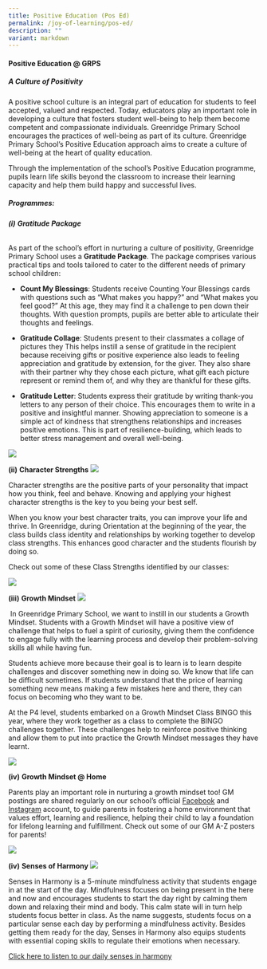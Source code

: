```yaml
---
title: Positive Education (Pos Ed)
permalink: /joy-of-learning/pos-ed/
description: ""
variant: markdown
---
```

#### **Positive Education @ GRPS**

##### **A Culture of Positivity**

A positive school culture is an integral part of education for students to feel accepted, valued and respected. Today, educators play an important role in developing a culture that fosters student well-being to help them become competent and compassionate individuals. Greenridge Primary School encourages the practices of well-being as part of its culture. Greenridge Primary School’s Positive Education approach aims to create a culture of well-being at the heart of quality education. 

Through the implementation of the school’s Positive Education programme, pupils learn life skills beyond the classroom to increase their learning capacity and help them build happy and successful lives.

##### **Programmes:**

###### **(i)** **Gratitude Package**

As part of the school’s effort in nurturing a culture of positivity, Greenridge Primary School uses a&nbsp;**Gratitude Package**. The package comprises various practical tips and tools tailored to cater to the different needs of primary school children:

*   **Count My Blessings**: Students receive&nbsp;Counting Your Blessings&nbsp;cards with questions such as “What makes you happy?” and “What makes you feel good?” At this age, they may find it a challenge to pen down their thoughts. With question prompts, pupils are better able to articulate their thoughts and feelings.

*   **Gratitude Collage**: Students present to their classmates a collage of pictures they This helps instill a sense of gratitude in the recipient because receiving gifts or positive experience also leads to feeling appreciation and gratitude by extension, for the giver. They also share with their partner why they chose each picture, what gift each picture represent or remind them of, and why they are thankful for these gifts.

*   **Gratitude Letter**: Students express their gratitude by writing thank-you letters to any person of their choice. This encourages them to write in a positive and insightful manner. Showing appreciation to someone is a simple act of kindness that strengthens relationships and increases positive emotions. This is part of resilience-building, which leads to better stress management and overall well-being.

![](/images/Joy%20of%20Learning/POS%20ED/pos_ed_2023_3.jpg)

**(ii)** **Character Strengths**
![](/images/Joy%20of%20Learning/POS%20ED/character%20strengths%20card.jpeg)

Character strengths are the positive parts of your personality that impact how you think, feel and behave. Knowing and applying your highest character strengths is the key to you being your best self. 

When you know your best character traits, you can improve your life and thrive. In Greenridge, during Orientation at the beginning of the year, the class builds class identity and relationships by working together to develop class strengths. This enhances good character and the students flourish by doing so.

Check out some of these Class Strengths identified by our classes:

![](/images/Joy%20of%20Learning/POS%20ED/PosEd2024.png)

**(iii)**&nbsp;**Growth Mindset**
![](/images/Joy%20of%20Learning/POS%20ED/pos_ed_2023_2.jpg)

&nbsp;In Greenridge Primary School, we want to instill in our students a Growth Mindset. Students with a Growth Mindset will have a positive view of challenge that helps to fuel a spirit of curiosity, giving them the confidence to engage fully with the learning process and develop their problem-solving skills all while having fun. 
 
Students achieve more because their goal is to learn is to learn despite challenges and discover something new in doing so. We know that life can be difficult sometimes. If students understand that the price of learning something new means making a few mistakes here and there, they can focus on becoming who they want to be.

At the P4 level, students embarked on a Growth Mindset Class BINGO this year, where they work together as a class to complete the BINGO challenges together. These challenges help to reinforce positive thinking and allow them to put into practice the Growth Mindset messages they have learnt.

![](/images/Joy%20of%20Learning/POS%20ED/POSEd1.jpg)


**(iv)**&nbsp;**Growth Mindset @ Home**

Parents play an important role in nurturing a growth mindset too! GM postings are shared regularly on our school’s official [Facebook](https://www.facebook.com/Greenridge.Primary.Official/) and [Instagram](https://www.instagram.com/greenridge.primary.official/) account, to guide parents in fostering a home environment that values effort, learning and resilience, helping their child to lay a foundation for lifelong learning and fulfillment. Check out some of our GM A-Z posters for parents!

![](/images/Joy%20of%20Learning/POS%20ED/PosEd2024_2.png)

**(iv)**&nbsp;**Senses of Harmony**
![](/images/Joy%20of%20Learning/POS%20ED/posed_senses1a.jpg)

Senses in Harmony is a 5-minute mindfulness activity that students engage in at the start of the day. Mindfulness focuses on being present in the here and now and encourages students to start the day right by calming them down and relaxing their mind and body. This calm state will in turn help students focus better in class. As the name suggests, students focus on a particular sense each day by performing a mindfulness activity. Besides getting them ready for the day, Senses in Harmony also equips students with essential coping skills to regulate their emotions when necessary.

[Click here to listen to our daily senses in harmony](https://www.youtube.com/watch?v=DmZxKlmhocQ)
